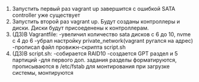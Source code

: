 
1. Запустить первый раз vagrant up завершится с ошибкой SATA controller уже существует
2. Запустить второй раз vagrant up. Будут созданы контроллеры и диски. Диски будут присоеденены к контроллерам.
3. (ДЗ)В Vagrantfile:
-увеличил количество sata дисков с 6 до 10, nvme с 4 до 6
-убрал настройку private_network(vagrant ругался на адрес)
-прописал файл провижн-скрипта script.sh
4. (ДЗ)В script.sh:
-собирается RAID10
-создается GPT раздел и 5 партиций
-для первого доп. задания разделы форматируются, прописываются в /etc/fstab для монтирования при загрузке системы, монтируются
